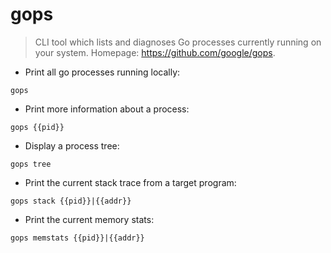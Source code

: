 # gops

> CLI tool which lists and diagnoses Go processes currently running on your system.
> Homepage: <https://github.com/google/gops>.

- Print all go processes running locally:

`gops`

- Print more information about a process:

`gops {{pid}}`

- Display a process tree:

`gops tree`

- Print the current stack trace from a target program:

`gops stack {{pid}}|{{addr}}`

- Print the current memory stats:

`gops memstats {{pid}}|{{addr}}`
